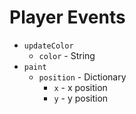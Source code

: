 Player Events
====================

* `updateColor`
  * `color` - String
* `paint`
  * `position` - Dictionary
    * `x` - x position
    * `y` - y position